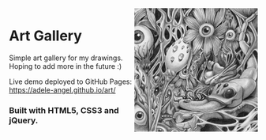 <img src="images/thumbs/pencil/in_the_forest.jpg" align="right" />

# Art Gallery

Simple art gallery for my drawings. Hoping to add more in the future :)

Live demo deployed to GitHub Pages: https://adele-angel.github.io/art/

### Built with HTML5, CSS3 and jQuery.
